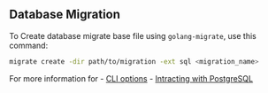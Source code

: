 ## Database Migration

To Create database migrate base file using `golang-migrate`, use this command:

```bash
migrate create -dir path/to/migration -ext sql <migration_name>
```

For more information for
    - [CLI options](https://github.com/golang-migrate/migrate/tree/master/cmd/migrate)
    - [Intracting with PostgreSQL](https://github.com/golang-migrate/migrate/tree/master/database/postgres)
